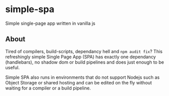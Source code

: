 # simple-spa
Simple single-page app written in vanilla js

## About
Tired of compilers, build-scripts, dependancy hell and `npm audit fix`? This refreshingly simple Single Page App (SPA) has exactly one dependancy (handlebars), no shadow dom or build pipelines and does just enough to be useful.

Simple SPA also runs in environments that do not support Nodejs such as Object Storage or shared hosting and can be edited on the fly without waiting for a compiler or a build pipeline.
